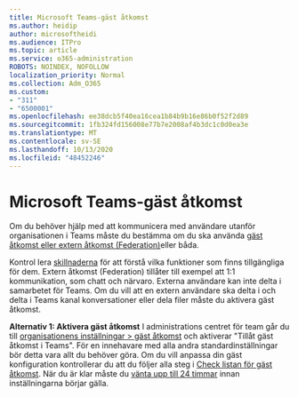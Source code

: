 ```yaml
---
title: Microsoft Teams-gäst åtkomst
ms.author: heidip
author: microsoftheidi
ms.audience: ITPro
ms.topic: article
ms.service: o365-administration
ROBOTS: NOINDEX, NOFOLLOW
localization_priority: Normal
ms.collection: Adm_O365
ms.custom:
- "311"
- "6500001"
ms.openlocfilehash: ee38dcb5f40ea16cea1b84b9b16e86b0f52f2d89
ms.sourcegitcommit: 1fb324fd156008e77b7e2008af4b3dc1c0d0ea3e
ms.translationtype: MT
ms.contentlocale: sv-SE
ms.lasthandoff: 10/13/2020
ms.locfileid: "48452246"
---
```

# <a name="microsoft-teams---guest-access"></a>Microsoft Teams-gäst åtkomst

Om du behöver hjälp med att kommunicera med användare utanför organisationen i Teams måste du bestämma om du ska använda [gäst åtkomst eller extern åtkomst (Federation)](https://docs.microsoft.com/microsoftteams/manage-external-access#external-access-vs-guest-access)eller båda.

Kontrol lera [skillnaderna](https://docs.microsoft.com/microsoftteams/manage-external-access#external-access-vs-guest-access) för att förstå vilka funktioner som finns tillgängliga för dem.  Extern åtkomst (Federation) tillåter till exempel att 1:1 kommunikation, som chatt och närvaro.  Externa användare kan inte delta i samarbetet för Teams.  Om du vill att en extern användare ska delta i och delta i Teams kanal konversationer eller dela filer måste du aktivera gäst åtkomst.

**Alternativ 1: Aktivera gäst åtkomst** I administrations centret för team går du till [organisationens inställningar > gäst åtkomst](https://admin.teams.microsoft.com/company-wide-settings/guest-configuration) och aktiverar "Tillåt gäst åtkomst i Teams".  För en innehavare med alla andra standardinställningar bör detta vara allt du behöver göra.  Om du vill anpassa din gäst konfiguration kontrollerar du att du följer alla steg i [Check listan för gäst åtkomst](https://docs.microsoft.com/microsoftteams/guest-access-checklist). När du är klar måste du [vänta upp till 24 timmar](https://docs.microsoft.com/microsoftteams/manage-guests#guest-access-latencies) innan inställningarna börjar gälla.

Om du är säker på att du har slutfört alla stegen i check listan och det är mer än 24 timmar, kan du försöka [lägga till en gäst i gruppen](https://support.office.com/article/add-guests-to-a-team-in-teams-fccb4fa6-f864-4508-bdde-256e7384a14f#ID0EAABAAA=Desktop).

Mer information om hur du gör videoklipp finns i [gäst åtkomst i Microsoft Teams](https://docs.microsoft.com/microsoftteams/guest-access).

**Alternativ 2: Aktivera extern åtkomst (Federation)** Om du även vill aktivera extern åtkomst (Federation) i administrations centret för team går du till inställningar för [hela organisationen > extern åtkomst](https://admin.teams.microsoft.com/company-wide-settings/external-communications) och aktiverar "användare kan kommunicera med Skype för företag och Teams", och följer sedan alla steg i [låta dina team användare chatta och kommunicera med användare i en annan organisation](https://docs.microsoft.com/microsoftteams/manage-external-access#let-your-teams-users-chat-and-communicate-with-users-in-another-organization).
